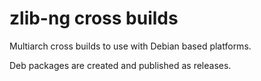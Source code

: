 # zlib-ng cross builds

Multiarch cross builds to use with Debian based platforms.

Deb packages are created and published as releases.

